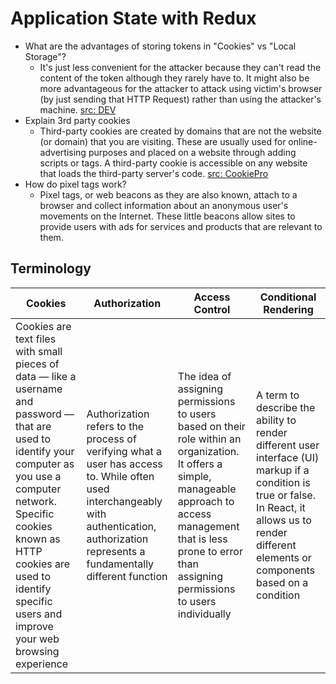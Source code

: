 # Application State with Redux

- What are the advantages of storing tokens in "Cookies" vs "Local Storage"?
  - It's just less convenient for the attacker because they can't read the content of the token although they rarely have to. It might also be more advantageous for the attacker to attack using victim's browser (by just sending that HTTP Request) rather than using the attacker's machine. [src: DEV](https://dev.to/cotter/localstorage-vs-cookies-all-you-need-to-know-about-storing-jwt-tokens-securely-in-the-front-end-15id)
- Explain 3rd party cookies
  - Third-party cookies are created by domains that are not the website (or domain) that you are visiting. These are usually used for online-advertising purposes and placed on a website through adding scripts or tags. A third-party cookie is accessible on any website that loads the third-party server's code. [src: CookiePro](https://www.cookiepro.com/knowledge/what-is-a-third-party-cookie/#:~:text=Third%2Dparty%20cookies%20are%20created,the%20third%2Dparty%20server's%20code.)
- How do pixel tags work? 
  - Pixel tags, or web beacons as they are also known, attach to a browser and collect information about an anonymous user's movements on the Internet. These little beacons allow sites to provide users with ads for services and products that are relevant to them. 

## Terminology

|Cookies|Authorization|Access Control|Conditional Rendering|
|-------|-------------|--------------|---------------------|
|Cookies are text files with small pieces of data — like a username and password — that are used to identify your computer as you use a computer network. Specific cookies known as HTTP cookies are used to identify specific users and improve your web browsing experience|Authorization refers to the process of verifying what a user has access to. While often used interchangeably with authentication, authorization represents a fundamentally different function|The idea of assigning permissions to users based on their role within an organization. It offers a simple, manageable approach to access management that is less prone to error than assigning permissions to users individually|A term to describe the ability to render different user interface (UI) markup if a condition is true or false. In React, it allows us to render different elements or components based on a condition|
